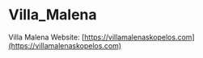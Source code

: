 # Villa_Malena

Villa Malena Website: [https://villamalenaskopelos.com](https://villamalenaskopelos.com)
